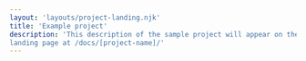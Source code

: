 ```yaml
---
layout: 'layouts/project-landing.njk'
title: 'Example project'
description: 'This description of the sample project will appear on the project
landing page at /docs/[project-name]/'
---
```


<!-- No content should go here. -->
<!-- The only content from this file that will be used is the title and description in the YAML frontmatter. -->
<!-- Feel free to delete these comments. -->